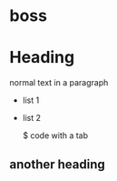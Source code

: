 boss
====

# Heading

normal text in a paragraph

- list 1
- list 2

	$ code with a tab

## another heading


